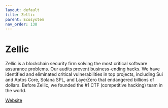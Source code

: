```yaml
---
layout: default
title: Zellic
parent: Ecosystem
nav_order: 138
---
```

# Zellic

Zellic is a blockchain security firm solving the most critical software assurance problems. Our audits prevent business-ending hacks. We have identified and eliminated critical vulnerabilities in top projects, including Sui and Aptos Core, Solana SPL, and LayerZero that endangered billions of dollars. Before Zellic, we founded the #1 CTF (competitive hacking) team in the world.

[Website](https://zellic.io/)